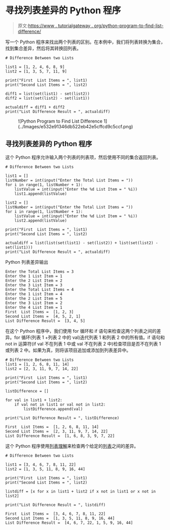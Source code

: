 # 寻找列表差异的 Python 程序

> 原文:[https://www . tutorialgateway . org/python-program-to-find-list-difference/](https://www.tutorialgateway.org/python-program-to-find-list-difference/)

写一个 Python 程序来找出两个列表的区别。在本例中，我们将列表转换为集合，找到集合差异，然后将其转换回列表。

```
# Difference Between two Lists

list1 = [1, 2, 4, 6, 8, 9]
list2 = [1, 3, 5, 7, 11, 9]

print("First  List Items = ", list1)
print("Second List Items = ", list2)

diff1 = list(set(list1) - set(list2))
diff2 = list(set(list2) - set(list1))

actualdiff = diff1 + diff2
print("List Difference Result = ", actualdiff)
```

<figure class="wp-block-image size-large">![Python Program to Find List Difference 1](../Images/e532e91346db522eb42e5cffcd9c5ccf.png)</figure>

## 寻找列表差异的 Python 程序

这个 Python 程序允许输入两个列表的列表项，然后使用不同的集合返回列表。

```
# Difference Between two Lists

list1 = []
listNumber = int(input("Enter the Total List Items = "))
for i in range(1, listNumber + 1):
    listValue = int(input("Enter the %d List Item = " %i))
    list1.append(listValue)

list2 = []
listNumber = int(input("Enter the Total List Items = "))
for i in range(1, listNumber + 1):
    listValue = int(input("Enter the %d List Item = " %i))
    list2.append(listValue)

print("First  List Items = ", list1)
print("Second List Items = ", list2)

actualdiff = list(list(set(list1) - set(list2)) + list(set(list2) - set(list1)))
print("List Difference Result = ", actualdiff)
```

Python 列表差异输出

```
Enter the Total List Items = 3
Enter the 1 List Item = 1
Enter the 2 List Item = 2
Enter the 3 List Item = 3
Enter the Total List Items = 4
Enter the 1 List Item = 4
Enter the 2 List Item = 5
Enter the 3 List Item = 2
Enter the 4 List Item = 1
First  List Items =  [1, 2, 3]
Second List Items =  [4, 5, 2, 1]
List Difference Result =  [3, 4, 5]
```

在这个 Python 程序中，我们使用 for 循环和 if 语句来检查这两个列表之间的差异。for 循环(列表 1 +列表 2 中的 val)迭代列表 1 和列表 2 中的所有值。if 语句和 not in 运算符(if val 不在列表 1 中或 val 不在列表 2 中)检查项目是否不在列表 1 或列表 2 中。如果为真，则将该项目追加或添加到列表差异中。

```
# Difference Between two Lists
list1 = [1, 2, 6, 8, 11, 14]
list2 = [2, 3, 11, 9, 7, 14, 22]

print("First  List Items = ", list1)
print("Second List Items = ", list2)

listDifference = []

for val in list1 + list2:
    if val not in list1 or val not in list2:
        listDifference.append(val)

print("List Difference Result = ", listDifference)
```

```
First  List Items =  [1, 2, 6, 8, 11, 14]
Second List Items =  [2, 3, 11, 9, 7, 14, 22]
List Difference Result =  [1, 6, 8, 3, 9, 7, 22]
```

这个 Python 程序使用[列表理解](https://www.tutorialgateway.org/python-list-comprehensions/)来检查两个给定的[列表](https://www.tutorialgateway.org/python-list/)之间的差异。

```
# Difference Between two Lists

list1 = [3, 4, 6, 7, 8, 11, 22]
list2 = [1, 3, 5, 11, 8, 9, 16, 44]

print("First  List Items = ", list1)
print("Second List Items = ", list2)

listdiff = [x for x in list1 + list2 if x not in list1 or x not in list2]

print("List Difference Result = ", listdiff)
```

```
First  List Items =  [3, 4, 6, 7, 8, 11, 22]
Second List Items =  [1, 3, 5, 11, 8, 9, 16, 44]
List Difference Result =  [4, 6, 7, 22, 1, 5, 9, 16, 44]
```